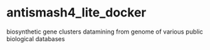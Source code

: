 # antismash4_lite_docker
biosynthetic gene clusters datamining from genome of various public biological databases
